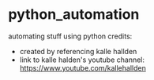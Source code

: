 # python_automation
automating stuff using python
credits:
  - created by referencing kalle hallden 
  - link to kalle halden's youtube channel: https://www.youtube.com/kallehallden
 
